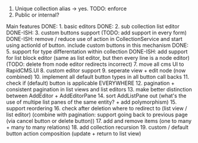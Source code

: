 1. Unique collection alias -> yes. TODO: enforce
2. Public or internal?



Main features
DONE: 1. basic editors
DONE: 2. sub collection list editor
DONE-ISH: 3. custom buttons support (TODO: add support in every form)
DONE-ISH: remove / reduce use of action in CollectionService and start using actionId of button. include custom buttons in this mechanism
DONE: 5. support for type differentation within collection 
DONE-ISH: add support for list block editor (same as list editor, but then every line is a node editor) (TODO: delete from node editor redirects incorrect)
7. move all cms UI to RapidCMS.UI
8. custom editor support
9. seperate view + edit node (now combined)
10. implement all default button types in all button call backs
11. check if (default) button is applicable EVERYWHERE
12. pagination + consistent pagination in list views and list editors
13. make better distinction between AddEditor + AddEditorPane
14. sort AddListPane out (what's the use of multipe list panes of the same entity? + add polymorphism)
15. support reordering
16. check after deletion where to redirect to (list view / list editor) (combine with pagination: support going back to previous page (via cancel button or delete button))
17. add and remove items (one to many + many to many relations)
18. add collection recursion
19. custom / default button action composition (update + return to list view)